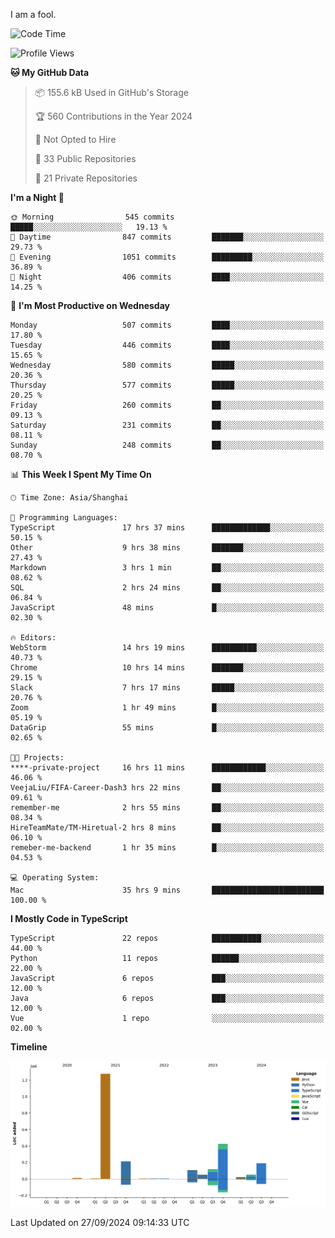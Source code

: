 I am a fool.

<!--START_SECTION:waka-->
![Code Time](http://img.shields.io/badge/Code%20Time-1%2C878%20hrs%2033%20mins-blue)

![Profile Views](http://img.shields.io/badge/Profile%20Views-0-blue)

**🐱 My GitHub Data** 

> 📦 155.6 kB Used in GitHub's Storage 
 > 
> 🏆 560 Contributions in the Year 2024
 > 
> 🚫 Not Opted to Hire
 > 
> 📜 33 Public Repositories 
 > 
> 🔑 21 Private Repositories 
 > 
**I'm a Night 🦉** 

```text
🌞 Morning                545 commits         █████░░░░░░░░░░░░░░░░░░░░   19.13 % 
🌆 Daytime                847 commits         ███████░░░░░░░░░░░░░░░░░░   29.73 % 
🌃 Evening                1051 commits        █████████░░░░░░░░░░░░░░░░   36.89 % 
🌙 Night                  406 commits         ████░░░░░░░░░░░░░░░░░░░░░   14.25 % 
```
📅 **I'm Most Productive on Wednesday** 

```text
Monday                   507 commits         ████░░░░░░░░░░░░░░░░░░░░░   17.80 % 
Tuesday                  446 commits         ████░░░░░░░░░░░░░░░░░░░░░   15.65 % 
Wednesday                580 commits         █████░░░░░░░░░░░░░░░░░░░░   20.36 % 
Thursday                 577 commits         █████░░░░░░░░░░░░░░░░░░░░   20.25 % 
Friday                   260 commits         ██░░░░░░░░░░░░░░░░░░░░░░░   09.13 % 
Saturday                 231 commits         ██░░░░░░░░░░░░░░░░░░░░░░░   08.11 % 
Sunday                   248 commits         ██░░░░░░░░░░░░░░░░░░░░░░░   08.70 % 
```


📊 **This Week I Spent My Time On** 

```text
🕑︎ Time Zone: Asia/Shanghai

💬 Programming Languages: 
TypeScript               17 hrs 37 mins      █████████████░░░░░░░░░░░░   50.15 % 
Other                    9 hrs 38 mins       ███████░░░░░░░░░░░░░░░░░░   27.43 % 
Markdown                 3 hrs 1 min         ██░░░░░░░░░░░░░░░░░░░░░░░   08.62 % 
SQL                      2 hrs 24 mins       ██░░░░░░░░░░░░░░░░░░░░░░░   06.84 % 
JavaScript               48 mins             █░░░░░░░░░░░░░░░░░░░░░░░░   02.30 % 

🔥 Editors: 
WebStorm                 14 hrs 19 mins      ██████████░░░░░░░░░░░░░░░   40.73 % 
Chrome                   10 hrs 14 mins      ███████░░░░░░░░░░░░░░░░░░   29.15 % 
Slack                    7 hrs 17 mins       █████░░░░░░░░░░░░░░░░░░░░   20.76 % 
Zoom                     1 hr 49 mins        █░░░░░░░░░░░░░░░░░░░░░░░░   05.19 % 
DataGrip                 55 mins             █░░░░░░░░░░░░░░░░░░░░░░░░   02.65 % 

🐱‍💻 Projects: 
****-private-project     16 hrs 11 mins      ████████████░░░░░░░░░░░░░   46.06 % 
VeejaLiu/FIFA-Career-Dash3 hrs 22 mins       ██░░░░░░░░░░░░░░░░░░░░░░░   09.61 % 
remember-me              2 hrs 55 mins       ██░░░░░░░░░░░░░░░░░░░░░░░   08.34 % 
HireTeamMate/TM-Hiretual-2 hrs 8 mins        ██░░░░░░░░░░░░░░░░░░░░░░░   06.10 % 
remeber-me-backend       1 hr 35 mins        █░░░░░░░░░░░░░░░░░░░░░░░░   04.53 % 

💻 Operating System: 
Mac                      35 hrs 9 mins       █████████████████████████   100.00 % 
```

**I Mostly Code in TypeScript** 

```text
TypeScript               22 repos            ███████████░░░░░░░░░░░░░░   44.00 % 
Python                   11 repos            ██████░░░░░░░░░░░░░░░░░░░   22.00 % 
JavaScript               6 repos             ███░░░░░░░░░░░░░░░░░░░░░░   12.00 % 
Java                     6 repos             ███░░░░░░░░░░░░░░░░░░░░░░   12.00 % 
Vue                      1 repo              ░░░░░░░░░░░░░░░░░░░░░░░░░   02.00 % 
```



**Timeline**

![Lines of Code chart](https://raw.githubusercontent.com/VeejaLiu/VeejaLiu/master/assets/bar_graph.png)


 Last Updated on 27/09/2024 09:14:33 UTC
<!--END_SECTION:waka-->
